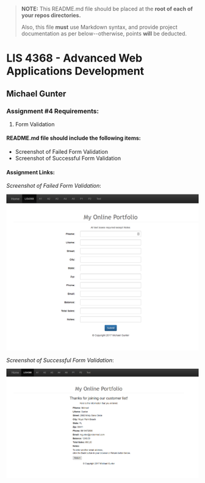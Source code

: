 > **NOTE:** This README.md file should be placed at the **root of each of your repos directories.**
>
>Also, this file **must** use Markdown syntax, and provide project documentation as per below--otherwise, points **will** be deducted.
>
>

# LIS 4368 - Advanced Web Applications Development

## Michael Gunter

### Assignment #4 Requirements:

1. Form Validation

#### README.md file should include the following items:

* Screenshot of Failed Form Validation
* Screenshot of Successful Form Validation


#### Assignment Links:


*Screenshot of Failed Form Validation*:

![Form Filled](./img/a4a.png)

*Screenshot of Successful Form Validation*:

![Successful Form Validation](./img/a4b.png)
